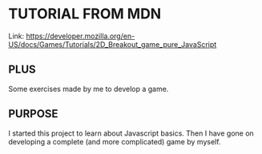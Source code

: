 TUTORIAL FROM MDN
=================

Link: https://developer.mozilla.org/en-US/docs/Games/Tutorials/2D_Breakout_game_pure_JavaScript

PLUS
----

Some exercises made by me to develop a game.

PURPOSE
-------

I started this project to learn about Javascript basics. Then I have gone on
developing a complete (and more complicated) game by myself.